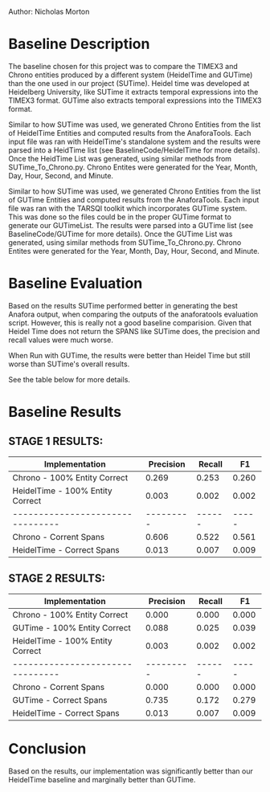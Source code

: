 Author: Nicholas Morton

# Baseline Description

The baseline chosen for this project was to compare the TIMEX3 and Chrono entities produced by a different system (HeidelTime and GUTime) than the one used in our project (SUTime).  Heidel time was developed at Heidelberg University, like SUTime it extracts temporal expressions into the TIMEX3 format.  GUTime also extracts temporal expressions into the TIMEX3 format.

Similar to how SUTime was used, we generated Chrono Entities from the list of HeidelTime Entities and computed results from the AnaforaTools. Each input file was ran with HeidelTime's standalone system and the results were parsed into a HeidTime list (see BaselineCode/HeidelTime for more details).  Once the HeidTime List was generated, using similar methods from SUTime_To_Chrono.py. Chrono Entites were generated for the Year, Month, Day, Hour, Second, and Minute.

Similar to how SUTime was used, we generated Chrono Entities from the list of GUTime Entities and computed results from the AnaforaTools. Each input file was ran with the TARSQI toolkit which incorporates GUTime system.  This was done so the files could be in the proper GUTime format to generate our GUTimeList. The results were parsed into a GUTime list (see BaselineCode/GUTime for more details).  Once the GUTime List was generated, using similar methods from SUTime_To_Chrono.py. Chrono Entites were generated for the Year, Month, Day, Hour, Second, and Minute.

# Baseline Evaluation

Based on the results SUTime performed better in generating the best Anafora output, when comparing the outputs of the anaforatools evaluation script.  However, this is really not a good baseline comparision.  Given that Heidel Time does not return the SPANS like SUTime does, the precision and recall values were much worse. 

When Run with GUTime, the results were better than Heidel Time but still worse than SUTime's overall results.

See the table below for more details.

# Baseline Results

## STAGE 1 RESULTS:

| Implementation                   | Precision | Recall |   F1  |
| -------------------------------- | --------- | ------ | ----- |
| Chrono - 100% Entity Correct         |  0.269    | 0.253  | 0.260 |
| HeidelTime - 100% Entity Correct |  0.003    | 0.002  | 0.002 |
| -------------------------------- | --------- | ------ | ----- |
| Chrono - Corrent Spans               |  0.606    | 0.522  | 0.561 |
| HeidelTime - Correct Spans       |  0.013    | 0.007  | 0.009 |

## STAGE 2 RESULTS:

| Implementation                   | Precision | Recall |   F1  |
| -------------------------------- | --------- | ------ | ----- |
| Chrono - 100% Entity Correct         |  0.000    | 0.000  | 0.000 |
| GUTime - 100% Entity Correct     |  0.088    | 0.025  | 0.039 |
| HeidelTime - 100% Entity Correct |  0.003    | 0.002  | 0.002 |
| -------------------------------- | --------- | ------ | ----- |
| Chrono - Corrent Spans               |  0.000    | 0.000  | 0.000 |
| GUTime - Correct Spans           |  0.735    | 0.172  | 0.279 |
| HeidelTime - Correct Spans       |  0.013    | 0.007  | 0.009 |

# Conclusion

Based on the results, our implementation was significantly better than our HeidelTime baseline and marginally better than GUTime.  
